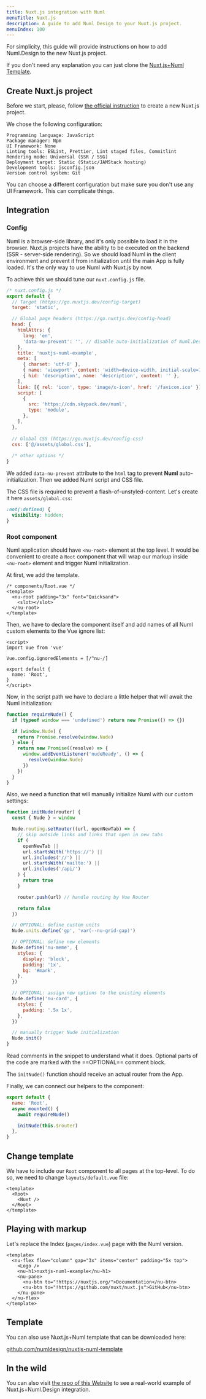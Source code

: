 ```yaml
---
title: Nuxt.js integration with Numl
menuTitle: Nuxt.js
description: A guide to add Numl Design to your Nuxt.js project.
menuIndex: 100
---
```


For simplicity, this guide will provide instructions on how to add Numl.Design to the new Nuxt.js project.

If you don't need any explanation you can just clone the [Nuxt.js+Numl Template](!https://github.com/numldesign/nuxtjs-numl-template).

## Create Nuxt.js project

Before we start, please, follow [the official instruction](!https://nuxtjs.org/docs/2.x/get-started/installation) to create a new Nuxt.js project.

We chose the following configuration:

```
Programming language: JavaScript
Package manager: Npm
UI Framework: None 
Linting tools: ESLint, Prettier, Lint staged files, Commitlint
Rendering mode: Universal (SSR / SSG)
Deployment target: Static (Static/JAMStack hosting)
Development tools: jsconfig.json
Version control system: Git 
```

You can choose a different configuration but make sure you don't use any UI Framework. This can complicate things.

## Integration

### Config

Numl is a browser-side library, and it's only possible to load it in the browser. Nuxt.js projects have the ability to be executed on the backend (SSR - server-side rendering). So we should load Numl in the client environment and prevent it from initialization until the main App is fully loaded. It's the only way to use Numl with Nuxt.js by now.

To achieve this we should tune our `nuxt.config.js` file.

```jsx
/* nuxt.config.js */
export default {
  // Target (https://go.nuxtjs.dev/config-target)
  target: 'static',

  // Global page headers (https://go.nuxtjs.dev/config-head)
  head: {
    htmlAttrs: {
      lang: 'en',
      'data-nu-prevent': '', // disable auto-initialization of Numl.Design
    },
    title: 'nuxtjs-numl-example',
    meta: [
      { charset: 'utf-8' },
      { name: 'viewport', content: 'width=device-width, initial-scale=1' },
      { hid: 'description', name: 'description', content: '' },
    ],
    link: [{ rel: 'icon', type: 'image/x-icon', href: '/favicon.ico' }],
    script: [
      {
        src: 'https://cdn.skypack.dev/numl',
        type: 'module',
      },
    ],
  },
  
  // Global CSS (https://go.nuxtjs.dev/config-css)
  css: ['@/assets/global.css'],
  
  /* other options */
}
```

We added `data-nu-prevent` attribute to the `html` tag to prevent **Numl** auto-initialization. Then we added Numl script and CSS file.

The CSS file is required to prevent a flash-of-unstyled-content. Let's create it here `assets/global.css`:

```css
:not(:defined) {
  visibility: hidden;
}
```

### Root component

Numl application should have `<nu-root>` element at the top level. It would be convenient to create a `Root` component that will wrap our markup inside `<nu-root>` element and trigger Numl initialization.

At first, we add the template.

```vue
/* components/Root.vue */
<template>
  <nu-root padding="3x" font="Quicksand">
    <slot></slot>
  </nu-root>
</template>
```

Then, we have to declare the component itself and add names of all Numl custom elements to the Vue ignore list:

```vue
<script>
import Vue from 'vue'

Vue.config.ignoredElements = [/^nu-/]

export default {
  name: 'Root',
}
</script>
``` 

Now, in the script path we have to declare a little helper that will await the Numl initialization:

```js
function requireNude() {
  if (typeof window === 'undefined') return new Promise(() => {})

  if (window.Nude) {
    return Promise.resolve(window.Nude)
  } else {
    return new Promise((resolve) => {
      window.addEventListener('nudeReady', () => {
        resolve(window.Nude)
      })
    })
  }
}
```

Also, we need a function that will manually initialize Numl with our custom settings:

```js
function initNude(router) {
  const { Nude } = window

  Nude.routing.setRouter((url, openNewTab) => {
    // skip outside links and links that open in new tabs
    if (
      openNewTab ||
      url.startsWith('https://') ||
      url.includes('//') ||
      url.startsWith('mailto:') ||
      url.includes('/api/')
    ) {
      return true
    }

    router.push(url) // handle routing by Vue Router

    return false
  })

  // OPTIONAL: define custom units
  Nude.units.define('gp', 'var(--nu-grid-gap)')

  // OPTIONAL: define new elements
  Nude.define('nu-meme', {
    styles: {
      display: 'block',
      padding: '1x',
      bg: '#mark',
    },
  })

  // OPTIONAL: assign new options to the existing elements
  Nude.define('nu-card', {
    styles: {
      padding: '.5x 1x',
    },
  })

  // manually trigger Nude initialization
  Nude.init()
}
```

Read comments in the snippet to understand what it does. Optional parts of the code are marked with the ==OPTIONAL== comment block.

The `initNude()` function should receive an actual router from the App.

Finally, we can connect our helpers to the component:

```js
export default {
  name: 'Root',
  async mounted() {
    await requireNude()

    initNude(this.$router)
  },
}
```

## Change template

We have to include our `Root` component to all pages at the top-level. To do so, we need to change `layouts/default.vue` file:

```vue
<template>
  <Root>
    <Nuxt />
  </Root>
</template>
```

## Playing with markup

Let's replace the Index (`pages/index.vue`) page with the Numl version.

```vue
<template>
  <nu-flex flow="column" gap="3x" items="center" padding="5x top">
    <Logo />
    <nu-h1>nuxtjs-numl-example</nu-h1>
    <nu-pane>
      <nu-btn to="!https://nuxtjs.org/">Documentation</nu-btn>
      <nu-btn to="!https://github.com/nuxt/nuxt.js">GitHub</nu-btn>
    </nu-pane>
  </nu-flex>
</template>
```

## Template

You can also use Nuxt.js+Numl template that can be downloaded here:

[github.com/numldesign/nuxtjs-numl-template](!https://github.com/numldesign/nuxtjs-numl-template)

## In the wild

You can also visit [the repo of this Website](https://github.com/numldesign/website) to see a real-world example of Nuxt.js+Numl.Design integration.

